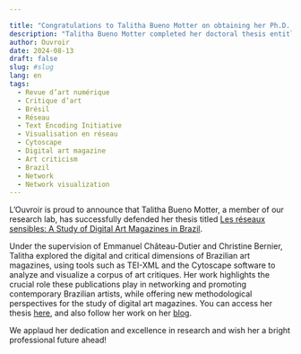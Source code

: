 ```yaml
---

title: "Congratulations to Talitha Bueno Motter on obtaining her Ph.D. in Art History !"
description: "Talitha Bueno Motter completed her doctoral thesis entitled _Les réseaux sensibles : une étude des revues d’art numériques au Brésil_"
author: Ouvroir
date: 2024-08-13
draft: false
slug: #slug
lang: en
tags: 
  - Revue d’art numérique
  - Critique d’art
  - Brésil
  - Réseau
  - Text Encoding Initiative
  - Visualisation en réseau
  - Cytoscape
  - Digital art magazine
  - Art criticism
  - Brazil
  - Network
  - Network visualization
---
```


L’Ouvroir is proud to announce that Talitha Bueno Motter, a member of our research lab, has successfully defended her thesis titled [Les réseaux sensibles: A Study of Digital Art Magazines in Brazil](https://hdl.handle.net/1866/33752).

Under the supervision of Emmanuel Château-Dutier and Christine Bernier, Talitha explored the digital and critical dimensions of Brazilian art magazines, using tools such as TEI-XML and the Cytoscape software to analyze and visualize a corpus of art critiques. Her work highlights the crucial role these publications play in networking and promoting contemporary Brazilian artists, while offering new methodological perspectives for the study of digital art magazines. You can access her thesis [here](https://papyrus.bib.umontreal.ca/xmlui/bitstream/handle/1866/33752/Bueno_Motter_Talitha_2024_these.pdf?sequence=2&isAllowed=y), and also follow her work on her [blog](https://resensibles.hypotheses.org/).

We applaud her dedication and excellence in research and wish her a bright professional future ahead!

